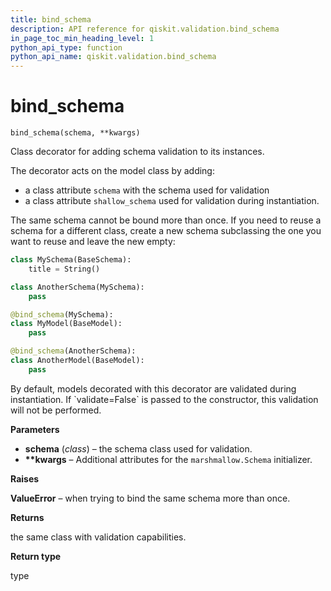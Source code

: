 ```yaml
---
title: bind_schema
description: API reference for qiskit.validation.bind_schema
in_page_toc_min_heading_level: 1
python_api_type: function
python_api_name: qiskit.validation.bind_schema
---
```


# bind\_schema

<span id="qiskit.validation.bind_schema" />

`bind_schema(schema, **kwargs)`

Class decorator for adding schema validation to its instances.

The decorator acts on the model class by adding:

*   a class attribute `schema` with the schema used for validation
*   a class attribute `shallow_schema` used for validation during instantiation.

The same schema cannot be bound more than once. If you need to reuse a schema for a different class, create a new schema subclassing the one you want to reuse and leave the new empty:

```python
class MySchema(BaseSchema):
    title = String()

class AnotherSchema(MySchema):
    pass

@bind_schema(MySchema):
class MyModel(BaseModel):
    pass

@bind_schema(AnotherSchema):
class AnotherModel(BaseModel):
    pass
```

<Admonition title="Note" type="note">
  By default, models decorated with this decorator are validated during instantiation. If `validate=False` is passed to the constructor, this validation will not be performed.
</Admonition>

**Parameters**

*   **schema** (*class*) – the schema class used for validation.
*   **\*\*kwargs** – Additional attributes for the `marshmallow.Schema` initializer.

**Raises**

**ValueError** – when trying to bind the same schema more than once.

**Returns**

the same class with validation capabilities.

**Return type**

type

